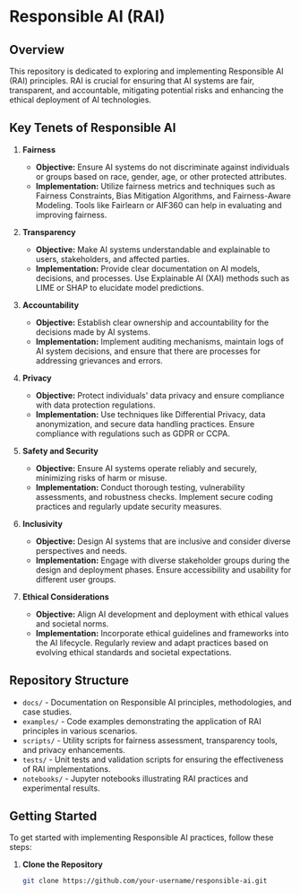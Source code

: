 # Responsible AI (RAI)

## Overview

This repository is dedicated to exploring and implementing Responsible AI (RAI) principles. RAI is crucial for ensuring that AI systems are fair, transparent, and accountable, mitigating potential risks and enhancing the ethical deployment of AI technologies.

## Key Tenets of Responsible AI

1. **Fairness**
   - **Objective:** Ensure AI systems do not discriminate against individuals or groups based on race, gender, age, or other protected attributes.
   - **Implementation:** Utilize fairness metrics and techniques such as Fairness Constraints, Bias Mitigation Algorithms, and Fairness-Aware Modeling. Tools like Fairlearn or AIF360 can help in evaluating and improving fairness.

2. **Transparency**
   - **Objective:** Make AI systems understandable and explainable to users, stakeholders, and affected parties.
   - **Implementation:** Provide clear documentation on AI models, decisions, and processes. Use Explainable AI (XAI) methods such as LIME or SHAP to elucidate model predictions.

3. **Accountability**
   - **Objective:** Establish clear ownership and accountability for the decisions made by AI systems.
   - **Implementation:** Implement auditing mechanisms, maintain logs of AI system decisions, and ensure that there are processes for addressing grievances and errors.

4. **Privacy**
   - **Objective:** Protect individuals' data privacy and ensure compliance with data protection regulations.
   - **Implementation:** Use techniques like Differential Privacy, data anonymization, and secure data handling practices. Ensure compliance with regulations such as GDPR or CCPA.

5. **Safety and Security**
   - **Objective:** Ensure AI systems operate reliably and securely, minimizing risks of harm or misuse.
   - **Implementation:** Conduct thorough testing, vulnerability assessments, and robustness checks. Implement secure coding practices and regularly update security measures.

6. **Inclusivity**
   - **Objective:** Design AI systems that are inclusive and consider diverse perspectives and needs.
   - **Implementation:** Engage with diverse stakeholder groups during the design and deployment phases. Ensure accessibility and usability for different user groups.

7. **Ethical Considerations**
   - **Objective:** Align AI development and deployment with ethical values and societal norms.
   - **Implementation:** Incorporate ethical guidelines and frameworks into the AI lifecycle. Regularly review and adapt practices based on evolving ethical standards and societal expectations.

## Repository Structure

- `docs/` - Documentation on Responsible AI principles, methodologies, and case studies.
- `examples/` - Code examples demonstrating the application of RAI principles in various scenarios.
- `scripts/` - Utility scripts for fairness assessment, transparency tools, and privacy enhancements.
- `tests/` - Unit tests and validation scripts for ensuring the effectiveness of RAI implementations.
- `notebooks/` - Jupyter notebooks illustrating RAI practices and experimental results.

## Getting Started

To get started with implementing Responsible AI practices, follow these steps:

1. **Clone the Repository**
   ```bash
   git clone https://github.com/your-username/responsible-ai.git
